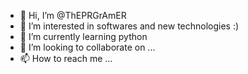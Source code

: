 - 👋 Hi, I’m @ThEPRGrAmER
- 👀 I’m interested in softwares and new technologies :)
- 🌱 I’m currently learning python 
- 💞️ I’m looking to collaborate on ...
- 📫 How to reach me ...

<!---
ThEPRGrAmER/ThEPRGrAmER is a ✨ special ✨ repository because its `README.md` (this file) appears on your GitHub profile.
You can click the Preview link to take a look at your changes.
--->
